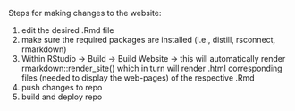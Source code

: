 Steps for making changes to the website:

1. edit the desired .Rmd file
2. make sure the required packages are installed  (i.e., distill, rsconnect, rmarkdown)
3. Within RStudio -> Build -> Build Website -> this will automatically render rmarkdown::render_site() which in turn will render .html corresponding files (needed to display the web-pages) of the respective .Rmd
4. push changes to repo
5. build and deploy repo
